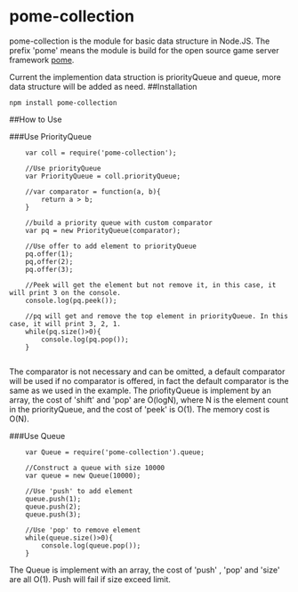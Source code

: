 # pome-collection
pome-collection is the module for basic data structure in Node.JS. The prefix 'pome' means the module is build for the open source game server framework [pome](http://pome.netease.com/).

Current the implemention data struction is priorityQueue and queue, more data structure will be added as need.
##Installation
```
npm install pome-collection
```

##How to Use

###Use PriorityQueue
```
	var coll = require('pome-collection');
	
	//Use priorityQueue
	var PriorityQueue = coll.priorityQueue;
	
	//var comparator = function(a, b){
		return a > b;
	}
	
	//build a priority queue with custom comparator
	var pq = new PriorityQueue(comparator);
	
	//Use offer to add element to priorityQueue
	pq.offer(1);
	pq,offer(2);
	pq.offer(3);
	
	//Peek will get the element but not remove it, in this case, it will print 3 on the console.
	console.log(pq.peek());
	
	//pq will get and remove the top element in priorityQueue. In this case, it will print 3, 2, 1.
	while(pq.size()>0){
		console.log(pq.pop());
	}
	
```
The comparator is not necessary and can be omitted, a default comparator will be used if no comparator is offered, in fact the default comparator is the same as we used in the example.
The priofityQueue is implement by an array, the cost of 'shift' and 'pop' are O(logN), where N is the element count in the priorityQueue, and the cost of 'peek' is O(1).
The memory cost is O(N).

###Use Queue
```
	var Queue = require('pome-collection').queue;
	
	//Construct a queue with size 10000
	var queue = new Queue(10000);
	
	//Use 'push' to add element
	queue.push(1);
	queue.push(2);
	queue.push(3);
	
	//Use 'pop' to remove element
	while(queue.size()>0){
		console.log(queue.pop());
	}
```
The Queue is implement with an array, the cost of 'push' , 'pop' and 'size' are all O(1).
Push will fail if size exceed limit.
